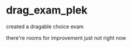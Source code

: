 # drag_exam_plek

created a dragable choice exam

there're rooms for improvement just not right now
